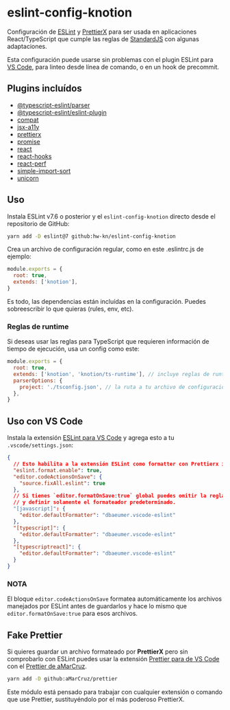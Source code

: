 # eslint-config-knotion

Configuración de [ESLint](https://eslint.org/) y [PrettierX](https://www.npmjs.com/package/prettierx) para ser usada en aplicaciones React/TypeScript que cumple las reglas de [StandardJS](https://standardjs.com/) con algunas adaptaciones.

Esta configuración puede usarse sin problemas con el plugin ESLint para [VS Code](https://code.visualstudio.com/), para linteo desde línea de comando, o en un hook de precommit.

## Plugins incluídos

- [@typescript-eslint/parser](https://www.npmjs.com/package/@typescript-eslint/parser)
- [@typescript-eslint/eslint-plugin](https://www.npmjs.com/package/@typescript-eslint/eslint-plugin)
- [compat](https://www.npmjs.com/package/eslint-plugin-compat)
- [jsx-a11y](https://www.npmjs.com/package/eslint-plugin-jsx-a11y)
- [prettierx](https://www.npmjs.com/package/eslint-plugin-prettierx)
- [promise](https://www.npmjs.com/package/eslint-plugin-promise)
- [react](https://www.npmjs.com/package/eslint-plugin-react)
- [react-hooks](https://www.npmjs.com/package/eslint-plugin-react-hooks)
- [react-perf](https://www.npmjs.com/package/eslint-plugin-react-perf)
- [simple-import-sort](https://www.npmjs.com/package/eslint-plugin-simple-import-sort)
- [unicorn](https://www.npmjs.com/package/eslint-plugin-unicorn)

## Uso

Instala ESLint v7.6 o posterior y el `eslint-config-knotion` directo desde el repositorio de GitHub:

```bash
yarn add -D eslint@7 github:hw-kn/eslint-config-knotion
```

Crea un archivo de configuración regular, como en este .eslintrc.js de ejemplo:

```javascript
module.exports = {
  root: true,
  extends: ['knotion'],
}
```

Es todo, las dependencias están incluídas en la configuración.
Puedes sobreescribir lo que quieras (rules, env, etc).

### Reglas de runtime

Si deseas usar las reglas para TypeScript que requieren información de tiempo de ejecución, usa un config como este:

```javascript
module.exports = {
  root: true,
  extends: ['knotion', 'knotion/ts-runtime'], // incluye reglas de runtime
  parserOptions: {
    project: './tsconfig.json', // la ruta a tu archivo de configuración de TS
  },
}
```

## Uso con VS Code

Instala la extensión [ESLint para VS Code](https://marketplace.visualstudio.com/items?itemName=dbaeumer.vscode-eslint) y agrega esto a tu `.vscode/settings.json`:

```json
{
  // Esto habilita a la extensión ESLint como formatter con Prettierx integrado
  "eslint.format.enable": true,
  "editor.codeActionsOnSave": {
    "source.fixAll.eslint": true
  },
  // Si tienes `editor.formatOnSave:true` global puedes omitir la regla anterior
  // y definir solamente el formateador predeterminado.
  "[javascript]": {
    "editor.defaultFormatter": "dbaeumer.vscode-eslint"
  },
  "[typescript]": {
    "editor.defaultFormatter": "dbaeumer.vscode-eslint"
  },
  "[typescriptreact]": {
    "editor.defaultFormatter": "dbaeumer.vscode-eslint"
  }
}
```

### NOTA

El bloque `editor.codeActionsOnSave` formatea automáticamente los archivos manejados por ESLint antes de guardarlos y hace lo mismo que `editor.formatOnSave:true` para esos archivos.

## Fake Prettier

Si quieres guardar un archivo formateado por **PrettierX** pero sin comprobarlo con ESLint puedes usar la extensión [Prettier para de VS Code](https://marketplace.visualstudio.com/items?itemName=esbenp.prettier-vscode) con el [Prettier de aMarCruz](https://github.com/aMarCruz/prettier).

```bash
yarn add -D github:aMarCruz/prettier
```

Este módulo está pensado para trabajar con cualquier extensión o comando que use Prettier, sustituyéndolo por el más poderoso PrettierX.
